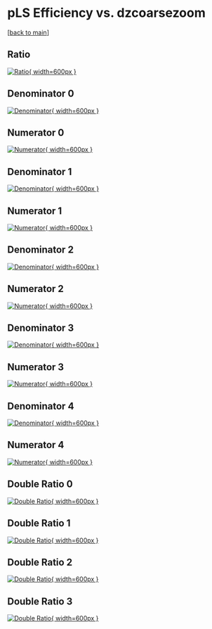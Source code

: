 # pLS Efficiency vs. dzcoarsezoom

[[back to main](./)]



## Ratio

[![Ratio](../mtv/var/pLS_loweta_0_0_eff_dzcoarsezoom.png){ width=600px }](../mtv/var/pLS_loweta_0_0_eff_dzcoarsezoom.pdf)

## Denominator 0

[![Denominator](../mtv/den/pLS_loweta_0_0_eff_dzcoarsezoom_den0.png){ width=600px }](../mtv/den/pLS_loweta_0_0_eff_dzcoarsezoom_den0.pdf)

## Numerator 0

[![Numerator](../mtv/num/pLS_loweta_0_0_eff_dzcoarsezoom_num0.png){ width=600px }](../mtv/num/pLS_loweta_0_0_eff_dzcoarsezoom_num0.pdf)

## Denominator 1

[![Denominator](../mtv/den/pLS_loweta_0_0_eff_dzcoarsezoom_den1.png){ width=600px }](../mtv/den/pLS_loweta_0_0_eff_dzcoarsezoom_den1.pdf)

## Numerator 1

[![Numerator](../mtv/num/pLS_loweta_0_0_eff_dzcoarsezoom_num1.png){ width=600px }](../mtv/num/pLS_loweta_0_0_eff_dzcoarsezoom_num1.pdf)

## Denominator 2

[![Denominator](../mtv/den/pLS_loweta_0_0_eff_dzcoarsezoom_den2.png){ width=600px }](../mtv/den/pLS_loweta_0_0_eff_dzcoarsezoom_den2.pdf)

## Numerator 2

[![Numerator](../mtv/num/pLS_loweta_0_0_eff_dzcoarsezoom_num2.png){ width=600px }](../mtv/num/pLS_loweta_0_0_eff_dzcoarsezoom_num2.pdf)

## Denominator 3

[![Denominator](../mtv/den/pLS_loweta_0_0_eff_dzcoarsezoom_den3.png){ width=600px }](../mtv/den/pLS_loweta_0_0_eff_dzcoarsezoom_den3.pdf)

## Numerator 3

[![Numerator](../mtv/num/pLS_loweta_0_0_eff_dzcoarsezoom_num3.png){ width=600px }](../mtv/num/pLS_loweta_0_0_eff_dzcoarsezoom_num3.pdf)

## Denominator 4

[![Denominator](../mtv/den/pLS_loweta_0_0_eff_dzcoarsezoom_den4.png){ width=600px }](../mtv/den/pLS_loweta_0_0_eff_dzcoarsezoom_den4.pdf)

## Numerator 4

[![Numerator](../mtv/num/pLS_loweta_0_0_eff_dzcoarsezoom_num4.png){ width=600px }](../mtv/num/pLS_loweta_0_0_eff_dzcoarsezoom_num4.pdf)

## Double Ratio 0

[![Double Ratio](../mtv/ratio/pLS_loweta_0_0_eff_dzcoarsezoom_ratio0.png){ width=600px }](../mtv/ratio/pLS_loweta_0_0_eff_dzcoarsezoom_ratio0.pdf)

## Double Ratio 1

[![Double Ratio](../mtv/ratio/pLS_loweta_0_0_eff_dzcoarsezoom_ratio1.png){ width=600px }](../mtv/ratio/pLS_loweta_0_0_eff_dzcoarsezoom_ratio1.pdf)

## Double Ratio 2

[![Double Ratio](../mtv/ratio/pLS_loweta_0_0_eff_dzcoarsezoom_ratio2.png){ width=600px }](../mtv/ratio/pLS_loweta_0_0_eff_dzcoarsezoom_ratio2.pdf)

## Double Ratio 3

[![Double Ratio](../mtv/ratio/pLS_loweta_0_0_eff_dzcoarsezoom_ratio3.png){ width=600px }](../mtv/ratio/pLS_loweta_0_0_eff_dzcoarsezoom_ratio3.pdf)

